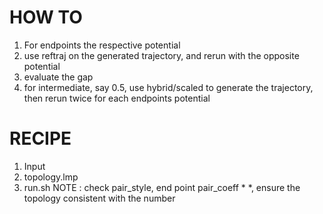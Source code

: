 # HOW TO
1) For endpoints the respective potential
2) use reftraj on the generated trajectory, and rerun with the opposite potential
3) evaluate the gap
4) for intermediate, say 0.5, use hybrid/scaled to generate the trajectory, then rerun twice for each endpoints potential

# RECIPE
1) Input
2) topology.lmp
3) run.sh
NOTE : check pair_style, end point pair_coeff * *, ensure the topology consistent with the number
